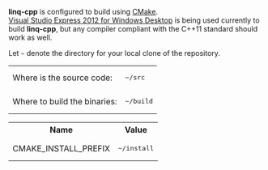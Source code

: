 **linq-cpp** is configured to build using [CMake](http://www.cmake.org/).<br>
[Visual Studio Express 2012 for Windows Desktop](http://www.microsoft.com/visualstudio/eng/products/visual-studio-express-for-windows-desktop#product-express-desktop)
is being used currently to build **linq-cpp**, but any compiler compliant with the C++11 standard should work as well.

Let `~` denote the directory for your local clone of the repository.

<table>
<tr><td>Where is the source code:</td><td><pre>~/src</pre></td></tr>
<tr><td>Where to build the binaries:</td><td><pre>~/build</pre></td></tr>
</table>

<table>
<tr><th>Name</th><th>Value</th></tr>
<tr><td>CMAKE_INSTALL_PREFIX</td><td><pre>~/install</pre></td></tr>
</table>
